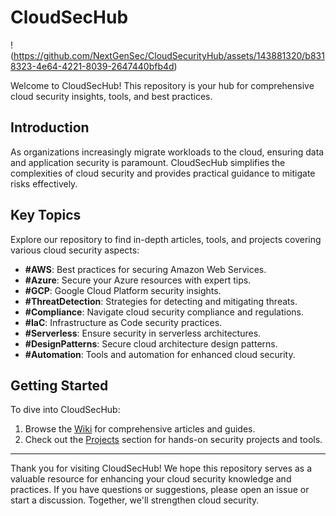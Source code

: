# CloudSecHub

!(https://github.com/NextGenSec/CloudSecurityHub/assets/143881320/b8318323-4e64-4221-8039-2647440bfb4d)

Welcome to CloudSecHub! This repository is your hub for comprehensive cloud security insights, tools, and best practices.

## Introduction

As organizations increasingly migrate workloads to the cloud, ensuring data and application security is paramount. CloudSecHub simplifies the complexities of cloud security and provides practical guidance to mitigate risks effectively.

## Key Topics

Explore our repository to find in-depth articles, tools, and projects covering various cloud security aspects:

- **#AWS**: Best practices for securing Amazon Web Services.
- **#Azure**: Secure your Azure resources with expert tips.
- **#GCP**: Google Cloud Platform security insights.
- **#ThreatDetection**: Strategies for detecting and mitigating threats.
- **#Compliance**: Navigate cloud security compliance and regulations.
- **#IaC**: Infrastructure as Code security practices.
- **#Serverless**: Ensure security in serverless architectures.
- **#DesignPatterns**: Secure cloud architecture design patterns.
- **#Automation**: Tools and automation for enhanced cloud security.

## Getting Started

To dive into CloudSecHub:

1. Browse the [Wiki](../../wiki) for comprehensive articles and guides.
2. Check out the [Projects](../../projects) section for hands-on security projects and tools.

---

Thank you for visiting CloudSecHub! We hope this repository serves as a valuable resource for enhancing your cloud security knowledge and practices. If you have questions or suggestions, please open an issue or start a discussion. Together, we'll strengthen cloud security.
